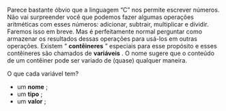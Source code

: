 Parece bastante óbvio que a linguagem “C” nos permite escrever números. Não vai surpreender você que podemos fazer algumas operações aritméticas com esses números: adicionar, subtrair, multiplicar e dividir. Faremos isso em breve. Mas é perfeitamente normal perguntar como armazenar os resultados dessas operações para usá-los em outras operações. Existem “ **contêineres** ” especiais para esse propósito e esses contêineres são chamados de **variáveis** ​​. O nome sugere que o conteúdo de um contêiner pode ser variado de (quase) qualquer maneira.

O que cada variável tem?

- um **nome** ;
- um **tipo** ;
- um **valor** ;